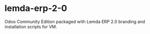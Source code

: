 # lemda-erp-2-0
Odoo Community Edition packaged with Lemda ERP 2.0 branding and installation scripts for VM.
